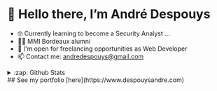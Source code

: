 # 👋 Hello there, I’m André Despouys

- 🤓 Currently learning to become a Security Analyst ...
- 👨‍🎓 MMI Bordeaux alumni
- 🌱 I'm open for freelancing opportunities as Web Developer
- 📫 Contact me: andredespouys@gmail.com

<details>
  <summary>:zap: Github Stats</summary>
  [![André's GitHub stats](https://github-readme-stats-gamma-six-73.vercel.app/api/top-langs/?username=andredespouys)](https://github.com/anuraghazra/github-readme-stats)
</details>
## See my portfolio [here](https://www.despouysandre.com)
<!---
andredespouys/andredespouys is a ✨ special ✨ repository because its `README.md` (this file) appears on your GitHub profile.
You can click the Preview link to take a look at your changes.
--->
